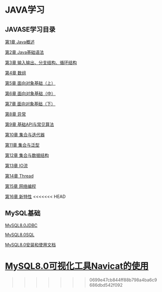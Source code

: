 # JAVA学习

## JAVASE学习目录

[第1章 Java概述](JavaSE/第1章%20Java概述.md)

[第2章 Java基础语法](https://github.com/likeknockcode/Java_study/blob/master/JavaSE/%E7%AC%AC2%E7%AB%A0%20Java%E5%9F%BA%E7%A1%80%E8%AF%AD%E6%B3%95.md)

[第3章 输入输出、分支结构、循环结构](https://github.com/likeknockcode/Java_study/blob/master/JavaSE/%E7%AC%AC3%E7%AB%A0%20%E8%BE%93%E5%85%A5%E8%BE%93%E5%87%BA%E3%80%81%E5%88%86%E6%94%AF%E7%BB%93%E6%9E%84%E3%80%81%E5%BE%AA%E7%8E%AF%E7%BB%93%E6%9E%84.md)

[第4章 数组](https://github.com/likeknockcode/Java_study/blob/master/JavaSE/%E7%AC%AC4%E7%AB%A0%20%E6%95%B0%E7%BB%84.md)

[第5章 面向对象基础（上）](https://github.com/likeknockcode/Java_study/blob/master/JavaSE/%E7%AC%AC5%E7%AB%A0%20%E9%9D%A2%E5%90%91%E5%AF%B9%E8%B1%A1%E5%9F%BA%E7%A1%80%EF%BC%88%E4%B8%8A%EF%BC%89.md)

[第6章 面向对象基础（中）](https://github.com/likeknockcode/Java_study/blob/master/JavaSE/%E7%AC%AC6%E7%AB%A0%20%E9%9D%A2%E5%90%91%E5%AF%B9%E8%B1%A1%E5%9F%BA%E7%A1%80%EF%BC%88%E4%B8%AD%EF%BC%89.md)

[第7章 面向对象基础（下）](https://github.com/likeknockcode/Java_study/blob/master/JavaSE/%E7%AC%AC7%E7%AB%A0%20%E9%9D%A2%E5%90%91%E5%AF%B9%E8%B1%A1%E5%9F%BA%E7%A1%80%EF%BC%88%E4%B8%8B%EF%BC%89.md)

[第8章 异常](https://github.com/likeknockcode/Java_study/blob/master/JavaSE/%E7%AC%AC8%E7%AB%A0%20%E5%BC%82%E5%B8%B8.md)

[第9章 基础API与常见算法](https://github.com/likeknockcode/Java_study/blob/master/JavaSE/%E7%AC%AC9%E7%AB%A0%20%E5%9F%BA%E7%A1%80API%E4%B8%8E%E5%B8%B8%E8%A7%81%E7%AE%97%E6%B3%95.md)

[第10章 集合与迭代器](https://github.com/likeknockcode/Java_study/blob/master/JavaSE/%E7%AC%AC10%E7%AB%A0%20%E9%9B%86%E5%90%88%E4%B8%8E%E8%BF%AD%E4%BB%A3%E5%99%A8.md)

[第11章 集合与泛型](https://github.com/likeknockcode/Java_study/blob/master/JavaSE/%E7%AC%AC11%E7%AB%A0%20%E9%9B%86%E5%90%88%E4%B8%8E%E6%B3%9B%E5%9E%8B.md)

[第12章 集合与数据结构](https://github.com/likeknockcode/Java_study/blob/master/JavaSE/%E7%AC%AC12%E7%AB%A0%20%E9%9B%86%E5%90%88%E4%B8%8E%E6%95%B0%E6%8D%AE%E7%BB%93%E6%9E%84.md)

[第13章 IO流](https://github.com/likeknockcode/Java_study/blob/master/JavaSE/%E7%AC%AC13%E7%AB%A0%20IO%E6%B5%81.md)

[第14章 Thread](https://github.com/likeknockcode/Java_study/blob/master/JavaSE/%E7%AC%AC14%E7%AB%A0%20Thread.md)

[第15章 网络编程](https://github.com/likeknockcode/Java_study/blob/master/JavaSE/%E7%AC%AC15%E7%AB%A0%20%E7%BD%91%E7%BB%9C%E7%BC%96%E7%A8%8B.md)

[第16章 新特性](https://github.com/likeknockcode/Java_study/blob/master/JavaSE/%E7%AC%AC16%E7%AB%A0%20%E6%96%B0%E7%89%B9%E6%80%A7.md)
<<<<<<< HEAD

## MySQL基础

[MySQL8.0JDBC](MySQL基础/MySQL8.0JDBC.md)

[MySQL8.0SQL](MySQL基础/MySQL8.0SQL.md)

[MySQL8.0安装和使用文档](MySQL基础/MySQL8.0安装和使用文档.md)

[MySQL8.0可视化工具Navicat的使用](MySQL基础/MySQL8.0可视化工具Navicat的使用.md)
=======
>>>>>>> 0699e47cb844ff88b798a4ba6c9686dbd542f092

